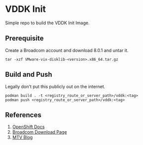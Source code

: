 # VDDK Init

Simple repo to build the VDDK Init Image.

## Prerequisite

Create a Broadcom account and download 8.0.1 and untar it.

```shell
tar -xzf VMware-vix-disklib-<version>.x86_64.tar.gz
```

## Build and Push

Legally don't put this publicly out on the internet.

```shell
podman build . -t <registry_route_or_server_path>/vddk:<tag>
podman push <registry_route_or_server_path>/vddk:<tag>
```

## References

1. [OpenShift Docs](https://docs.redhat.com/en/documentation/migration_toolkit_for_virtualization/2.7/html/installing_and_using_the_migration_toolkit_for_virtualization/prerequisites_mtv#creating-vddk-image_mtv)
2. [Broadcom Download Page](https://developer.vmware.com/web/sdk/8.0/vddk)
3. [MTV Blog](https://www.redhat.com/en/blog/migrating-virtual-machines-vsphere-red-hat-openshift-virtualization-migration-toolkit-virtualization)
